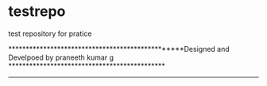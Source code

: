 # testrepo
test repository for pratice



*************************************************Designed and Develpoed by praneeth kumar g *********************************************
***********************************************************************************************************************************************************